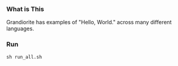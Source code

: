 ### What is This

Grandiorite has examples of "Hello, World." across many different languages.

### Run

`sh run_all.sh`
